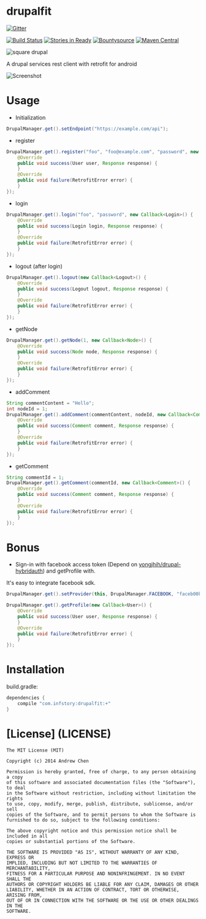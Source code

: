 drupalfit
=========

[![Gitter](https://badges.gitter.im/Join%20Chat.svg)](https://gitter.im/yongjhih/drupalfit?utm_source=badge&utm_medium=badge&utm_campaign=pr-badge&utm_content=badge)

[![Build Status](https://travis-ci.org/yongjhih/drupalfit.png?branch=master)](https://travis-ci.org/yongjhih/drupalfit) [![Stories in Ready](https://badge.waffle.io/yongjhih/drupalfit.png)](http://waffle.io/yongjhih/drupalfit) 
[![Bountysource](https://www.bountysource.com/badge/team?team_id=43965&style=bounties_posted)](https://www.bountysource.com/teams/8tory/bounties?utm_source=8tory&utm_medium=shield&utm_campaign=bounties_posted)
[![Maven Central](https://maven-badges.herokuapp.com/maven-central/com.infstory/drupalfit/badge.svg?style=flat)](https://maven-badges.herokuapp.com/maven-central/com.infstory/drupalfit)

![square drupal](drupal-webtreatsetc.png "Square drupal")

A drupal services rest client with retrofit for android

![Screenshot](app/screenshot.png "Sign-up sample")

Usage
=====

* Initialization

```java
DrupalManager.get().setEndpoint("https://example.com/api");
```

* register

```java
DrupalManager.get().register("foo", "foo@example.com", "password", new Callback<User>() {
    @Override
    public void success(User user, Response response) {
    }
    @Override
    public void failure(RetrofitError error) {
    }
});
```

* login

```java
DrupalManager.get().login("foo", "password", new Callback<Login>() {
    @Override
    public void success(Login login, Response response) {
    }
    @Override
    public void failure(RetrofitError error) {
    }
});
```

* logout (after login)

```java
DrupalManager.get().logout(new Callback<Logout>() {
    @Override
    public void success(Logout logout, Response response) {
    }
    @Override
    public void failure(RetrofitError error) {
    }
});
```

* getNode

```java
DrupalManager.get().getNode(1, new Callback<Node>() {
    @Override
    public void success(Node node, Response response) {
    }
    @Override
    public void failure(RetrofitError error) {
    }
});
```

* addComment

```java
String commentContent = "Hello";
int nodeId = 1;
DrupalManager.get().addComment(commentContent, nodeId, new Callback<Comment>() {
    @Override
    public void success(Comment comment, Response response) {
    }
    @Override
    public void failure(RetrofitError error) {
    }
});
```

* getComment

```java
String commentId = 1;
DrupalManager.get().getComment(commentId, new Callback<Comment>() {
    @Override
    public void success(Comment comment, Response response) {
    }
    @Override
    public void failure(RetrofitError error) {
    }
});
```

Bonus
=====

* Sign-in with facebook access token (Depend on [yongjhih/drupal-hybridauth](https://github.com/yongjhih/drupal-hybridauth)) and getProfile with.

It's easy to integrate facebook sdk.

```java
DrupalManager.get().setProvider(this, DrupalManager.FACEBOOK, "faceb00k_t0ken");

DrupalManager.get().getProfile(new Callback<User>() {
    @Override
    public void success(User user, Response response) {
    }
    @Override
    public void failure(RetrofitError error) {
    }
});
```

Installation
============

build.gradle:

```gradle
dependencies {
    compile "com.infstory:drupalfit:+"
}
```

[License] (LICENSE)
===================

```
The MIT License (MIT)

Copyright (c) 2014 Andrew Chen

Permission is hereby granted, free of charge, to any person obtaining a copy
of this software and associated documentation files (the "Software"), to deal
in the Software without restriction, including without limitation the rights
to use, copy, modify, merge, publish, distribute, sublicense, and/or sell
copies of the Software, and to permit persons to whom the Software is
furnished to do so, subject to the following conditions:

The above copyright notice and this permission notice shall be included in all
copies or substantial portions of the Software.

THE SOFTWARE IS PROVIDED "AS IS", WITHOUT WARRANTY OF ANY KIND, EXPRESS OR
IMPLIED, INCLUDING BUT NOT LIMITED TO THE WARRANTIES OF MERCHANTABILITY,
FITNESS FOR A PARTICULAR PURPOSE AND NONINFRINGEMENT. IN NO EVENT SHALL THE
AUTHORS OR COPYRIGHT HOLDERS BE LIABLE FOR ANY CLAIM, DAMAGES OR OTHER
LIABILITY, WHETHER IN AN ACTION OF CONTRACT, TORT OR OTHERWISE, ARISING FROM,
OUT OF OR IN CONNECTION WITH THE SOFTWARE OR THE USE OR OTHER DEALINGS IN THE
SOFTWARE.
```

